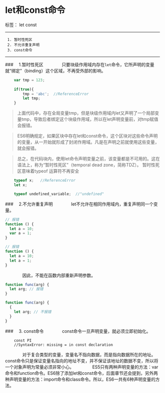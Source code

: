 ﻿# let和const命令

标签： let const

---

```
 1. 暂时性死区
 2. 不允许重复声明
 3. const命令
```
 ---

###　     1.暂时性死区
　　　　只要块级作用域内存在`let`命令，它所声明的变量就“绑定”（binding）这个区域，不再受外部的影响。
```javascript
    var tmp = 123;
    
    if(true){
        tmp = 'abc';  //ReferenceError
        let tmp;
    }
```
>上面代码中，存在全局变量tmp，但是块级作用域内let又声明了一个局部变量tmp，导致后者绑定这个块级作用域，所以在let声明变量前，对tmp赋值会报错。

>ES6明确规定，如果区块中存在let和const命令，这个区块对这些命令声明的变量，从一开始就形成了封闭作用域。凡是在声明之前就使用这些变量，就会报错。

>总之，在代码块内，使用let命令声明变量之前，该变量都是不可用的。这在语法上，称为“暂时性死区”（temporal dead zone，简称TDZ）。
暂时性死区意味着typeof 运算符不再安全
```javascript
	typeof x;   //ReferenceError
	let x;

	typeof undefined_variable;  //"undefined"
```

###　     2.不允许重复声明
　　　　let不允许在相同作用域内，重复声明同一个变量。
```javascript
// 报错
function () {
  let a = 10;
  var a = 1;
}

// 报错
function () {
  let a = 10;
  let a = 1;
}
```
　　　　因此，不能在函数内部重新声明参数。
```javascript
function func(arg) {
  let arg; // 报错
}

function func(arg) {
  {
    let arg; // 不报错
  }
}

```

###　     3.  const命令
　　　　const命令一旦声明变量，就必须立即初始化。
```
    const PI
    //SyntaxError: missing = in const declaration
```
　　　　对于复合类型的变量，变量名不指向数据，而是指向数据所在的地址。const命令只是保证变量名指向的地址不变，并不保证该地址的数据不变，所以将一个对象声明为常量必须非常小心。
　　　　ES5只有两种声明变量的方法：var命令和function命令。ES6除了添加let和const命令，后面章节还会提到，另外两种声明变量的方法：import命令和class命令。所以，ES6一共有6种声明变量的方法。